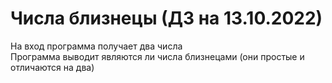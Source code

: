 # Числа близнецы (ДЗ на 13.10.2022)
На вход программа получает два числа\
Программа выводит являются ли числа близнецами (они простые и отличаются на два)
